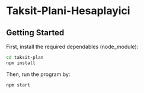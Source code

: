 # Taksit-Plani-Hesaplayici
 
## Getting Started

First, install the required dependables (node_module):

```bash
cd taksit-plan
npm install

```
Then, run the program by:
```bash
npm start

```
